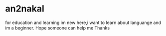 # an2nakal
for education and learning 
im new here,i want to learn about languange and im a beginner.
Hope someone can help me
Thanks
